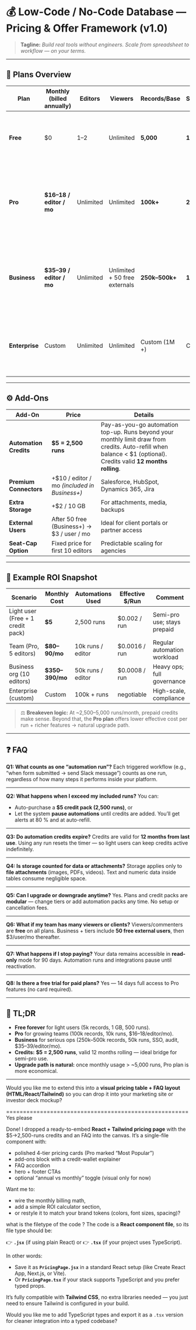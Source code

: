 # 💰 Low-Code / No-Code Database — Pricing & Offer Framework (v1.0)

> **Tagline:**
> *Build real tools without engineers. Scale from spreadsheet to workflow — on your terms.*

---

## 🧱 Plans Overview

| Plan           | Monthly (billed annually) | Editors   | Viewers                       | Records/Base   | Storage/Base | Automation Runs / mo | Key Features                                                                                  |
| -------------- | ------------------------- | --------- | ----------------------------- | -------------- | ------------ | -------------------- | --------------------------------------------------------------------------------------------- |
| **Free**       | $0                        | 1–2       | Unlimited                     | **5,000**      | **1 GB**     | **500 runs/mo**      | Basic tables, forms, and automations; public templates; Slack/Zapier integration              |
| **Pro**        | **$16–18 / editor / mo**  | Unlimited | Unlimited                     | **100k+**      | **25–50 GB** | **10,000 runs/mo**   | Advanced views (Kanban, Gallery, Gantt), webhooks, priority support, premium templates        |
| **Business**   | **$35–39 / editor / mo**  | Unlimited | Unlimited + 50 free externals | **250k–500k+** | **100 GB**   | **50,000 runs/mo**   | SSO/SAML, audit logs, row-level security, private templates, admin console, dedicated support |
| **Enterprise** | Custom                    | Unlimited | Unlimited                     | Custom (1M +)  | Custom       | Custom               | Data residency, HIPAA/BAA, VPC deployment, SLAs, SCIM, private marketplace                    |

---

## ⚙️ Add-Ons

| Add-On                 | Price                                        | Details                                                                                                                                                           |
| ---------------------- | -------------------------------------------- | ----------------------------------------------------------------------------------------------------------------------------------------------------------------- |
| **Automation Credits** | **$5 = 2,500 runs**                          | Pay-as-you-go automation top-up. Runs beyond your monthly limit draw from credits. Auto-refill when balance < $1 (optional). Credits valid **12 months rolling**. |
| **Premium Connectors** | +$10 / editor / mo *(included in Business+)* | Salesforce, HubSpot, Dynamics 365, Jira                                                                                                                           |
| **Extra Storage**      | +$2 / 10 GB                                  | For attachments, media, backups                                                                                                                                   |
| **External Users**     | After 50 free (Business+) → $3 / user / mo   | Ideal for client portals or partner access                                                                                                                        |
| **Seat-Cap Option**    | Fixed price for first 10 editors             | Predictable scaling for agencies                                                                                                                                  |

---

## 🧮 Example ROI Snapshot

| Scenario                          | Monthly Cost    | Automations Used  | Effective $/Run | Comment                     |
| --------------------------------- | --------------- | ----------------- | --------------- | --------------------------- |
| Light user (Free + 1 credit pack) | **$5**          | 2,500 runs        | $0.002 / run    | Semi-pro use; stays prepaid |
| Team (Pro, 5 editors)             | **$80–90/mo**   | 10k runs / editor | $0.0016 / run   | Regular automation workload |
| Business org (10 editors)         | **$350–390/mo** | 50k runs / editor | $0.0008 / run   | Heavy ops; full governance  |
| Enterprise (custom)               | Custom          | 100k + runs       | negotiable      | High-scale, compliance      |

> ⚖️  **Breakeven logic:**
> At ~2,500–5,000 runs/month, prepaid credits make sense.
> Beyond that, the **Pro plan** offers lower effective cost per run + richer features → natural upgrade path.

---

## ❓ FAQ

**Q1: What counts as one “automation run”?**
Each triggered workflow (e.g., “when form submitted → send Slack message”) counts as one run, regardless of how many steps it performs inside your platform.

---

**Q2: What happens when I exceed my included runs?**
You can:

* Auto-purchase a **$5 credit pack (2,500 runs)**, or
* Let the system **pause automations** until credits are added.
  You’ll get alerts at 80 % and at auto-refill.

---

**Q3: Do automation credits expire?**
Credits are valid for **12 months from last use**.
Using any run resets the timer — so light users can keep credits active indefinitely.

---

**Q4: Is storage counted for data or attachments?**
Storage applies only to **file attachments** (images, PDFs, videos).
Text and numeric data inside tables consume negligible space.

---

**Q5: Can I upgrade or downgrade anytime?**
Yes. Plans and credit packs are **modular** — change tiers or add automation packs any time. No setup or cancellation fees.

---

**Q6: What if my team has many viewers or clients?**
Viewers/commenters are **free** on all plans.
Business + tiers include **50 free external users**, then $3/user/mo thereafter.

---

**Q7: What happens if I stop paying?**
Your data remains accessible in **read-only** mode for 90 days.
Automation runs and integrations pause until reactivation.

---

**Q8: Is there a free trial for paid plans?**
Yes — 14 days full access to Pro features (no card required).

---

## 🧭 TL;DR

* **Free forever** for light users (5k records, 1 GB, 500 runs).
* **Pro** for growing teams (100k records, 10k runs, $16–18/editor/mo).
* **Business** for serious ops (250k–500k records, 50k runs, SSO, audit, $35–39/editor/mo).
* **Credits:** **$5 = 2,500 runs**, valid 12 months rolling — ideal bridge for semi-pro use.
* **Upgrade path is natural:** once monthly usage > ~5,000 runs, Pro plan is more economical.

---

Would you like me to extend this into a **visual pricing table + FAQ layout (HTML/React/Tailwind)** so you can drop it into your marketing site or investor deck mockup?

======================================================
Yes please


Done! I dropped a ready-to-embed **React + Tailwind pricing page** with the $5→2,500-runs credits and an FAQ into the canvas. It’s a single-file component with:

* polished 4-tier pricing cards (Pro marked “Most Popular”)
* add-ons block with a credit-wallet explainer
* FAQ accordion
* hero + footer CTAs
* optional “annual vs monthly” toggle (visual only for now)

Want me to:

* wire the monthly billing math,
* add a simple ROI calculator section,
* or restyle it to match your brand tokens (colors, font sizes, spacing)?

what is the filetype of the code ? 
The code is a **React component file**, so its file type should be:

👉 **`.jsx`** (if using plain React)
or
👉 **`.tsx`** (if your project uses TypeScript).

In other words:

* Save it as **`PricingPage.jsx`** in a standard React setup (like Create React App, Next.js, or Vite).
* Or **`PricingPage.tsx`** if your stack supports TypeScript and you prefer typed props.

It’s fully compatible with **Tailwind CSS**, no extra libraries needed — you just need to ensure Tailwind is configured in your build.

Would you like me to add TypeScript types and export it as a `.tsx` version for cleaner integration into a typed codebase?
